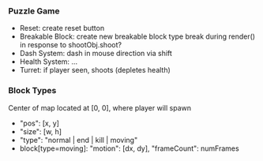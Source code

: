 ### Puzzle Game
- Reset: create reset button
- Breakable Block: create new breakable block type
    break during render() in response to shootObj.shoot?
- Dash System: dash in mouse direction via shift
- Health System: ...
- Turret: if player seen, shoots (depletes health)

### Block Types
Center of map located at [0, 0], where player will spawn
- "pos": [x, y]
- "size": [w, h]
- "type": "normal | end | kill | moving"
- block[type=moving]: "motion": [dx, dy], "frameCount": numFrames
